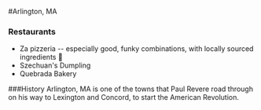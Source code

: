 #Arlington, MA

### Restaurants
- Za pizzeria -- especially good, funky combinations, with locally sourced ingredients :pizza:
- Szechuan's Dumpling
- Quebrada Bakery

###History
Arlington, MA is one of the towns that Paul Revere road through on his way to Lexington and Concord, to start the American Revolution.
